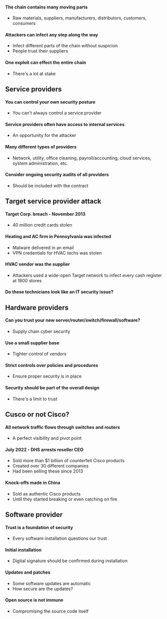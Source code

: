 #### The chain contains many moving parts
- Raw materials, suppliers, manufacturers, distributors, customers, consumers
#### Attackers can infect any step along the way
- Infect different parts of the chain without suspicion
- People trust their suppliers
#### One exploit can effect the entire chain
- There's a lot at stake


## Service providers
#### You can control your own security posture
- You can't always control a service provider
#### Service providers often have access to internal services
- An opportunity for the attacker
#### Many different types of providers
- Network, utility, office cleaning, payroll/accounting, cloud services, system administration, etc.
#### Consider ongoing security audits of all providers
- Should be included with the contract


## Target service provider attack
#### Target Corp. breach - November 2013
- 40 million credit cards stolen
#### Heating and AC firm in Pennsylvania was infected
- Malware delivered in an email
- VPN credentials for HVAC techs was stolen
#### HVAC vendor was the supplier
- Attackers used a wide-open Target network to infect every cash register at 1800 stores
#### Do these technicians look like an IT security issue?


## Hardware providers
#### Can you trust your new server/router/switch/firewall/software?
- Supply chain cyber security
#### Use a small supplier base
- Tighter control of vendors
#### Strict controls over policies and procedures
- Ensure proper security is in place
#### Security should be part of the overall design
- There's a limit to trust


## Cusco or not Cisco?
#### All network traffic flows through switches and routers
- A perfect visibility and pivot point
#### July 2022 - DHS arrests reseller CEO
- Sold more than $1 billion of counterfeit Cisco products
- Created over 30 different companies
- Had been selling these since 2013
#### Knock-offs made in China
- Sold as authentic Cisco products
- Until they started breaking or even catching on fire


## Software provider
#### Trust is a foundation of security
- Every software installation questions our trust
#### Initial installation
- Digital signature should be confirmed during installation
#### Updates and patches
- Some software updates are automatic
- How secure are the updates?
#### Open source is not immune
- Compromising the source code itself


